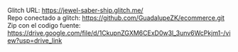 
Glitch URL: https://jewel-saber-ship.glitch.me/ <br/>
Repo conectado a glitch: https://github.com/GuadalupeZK/ecommerce.git <br/>
Zip con el codigo fuente: https://drive.google.com/file/d/1CkupnZGXM6CExD0w3l_3unv6WcPkjm1-/view?usp=drive_link <br/>
